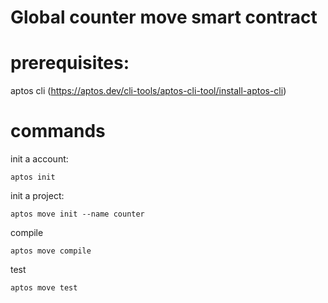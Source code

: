 # Global counter move smart contract

# prerequisites:

aptos cli (https://aptos.dev/cli-tools/aptos-cli-tool/install-aptos-cli)

# commands

init a account:
```
aptos init
```

init a project:
```
aptos move init --name counter
```

compile
```
aptos move compile
```

test
```
aptos move test
```